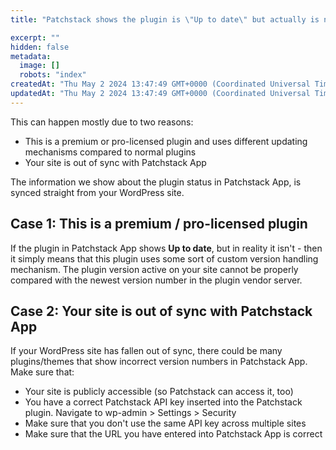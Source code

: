 ```yaml
---
title: "Patchstack shows the plugin is \"Up to date\" but actually is not"

excerpt: ""
hidden: false
metadata: 
  image: []
  robots: "index"
createdAt: "Thu May 2 2024 13:47:49 GMT+0000 (Coordinated Universal Time)"
updatedAt: "Thu May 2 2024 13:47:49 GMT+0000 (Coordinated Universal Time)"
---
```


This can happen mostly due to two reasons:
* This is a premium or pro-licensed plugin and uses different updating mechanisms compared to normal plugins
* Your site is out of sync with Patchstack App

The information we show about the plugin status in Patchstack App, is synced straight from your WordPress site.


## Case 1: This is a premium / pro-licensed plugin

If the plugin in Patchstack App shows **Up to date**, but in reality it isn't - then it simply means that this plugin uses some sort of custom version handling mechanism. The plugin version active on your site cannot be properly compared with the newest version number in the plugin vendor server.


## Case 2: Your site is out of sync with Patchstack App

If your WordPress site has fallen out of sync, there could be many plugins/themes that show incorrect version numbers in Patchstack App. Make sure that:
* Your site is publicly accessible (so Patchstack can access it, too)
* You have a correct Patchstack API key inserted into the Patchstack plugin. Navigate to wp-admin > Settings > Security
* Make sure that you don't use the same API key across multiple sites
* Make sure that the URL you have entered into Patchstack App is correct